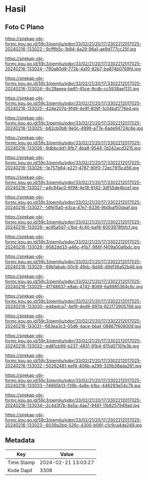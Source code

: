 # Hasil

## Foto C Plano

https://sirekap-obj-formc.kpu.go.id/59c3/pemilu/pdpr/33/02/21/20/17/3302212017025-20240216-133022--9cfffb5c-1b84-4a29-96a1-ae9d777cc25f.jpg

https://sirekap-obj-formc.kpu.go.id/59c3/pemilu/pdpr/33/02/21/20/17/3302212017025-20240216-133024--790a80d9-772b-4a10-82b7-ba874b0769fd.jpg

https://sirekap-obj-formc.kpu.go.id/59c3/pemilu/pdpr/33/02/21/20/17/3302212017025-20240216-133024--8c29aeea-be81-45ce-9cdb-cc5938ae1131.jpg

https://sirekap-obj-formc.kpu.go.id/59c3/pemilu/pdpr/33/02/21/20/17/3302212017025-20240216-133025--424e207d-9fd9-4e9f-809f-1c04bd1776ed.jpg

https://sirekap-obj-formc.kpu.go.id/59c3/pemilu/pdpr/33/02/21/20/17/3302212017025-20240216-133025--b82cb0b8-9e0c-4999-a77e-6ade94724c6e.jpg

https://sirekap-obj-formc.kpu.go.id/59c3/pemilu/pdpr/33/02/21/20/17/3302212017025-20240216-133026--9dbbcdd1-8fb7-4ba8-9544-7d242acd3215.jpg

https://sirekap-obj-formc.kpu.go.id/59c3/pemilu/pdpr/33/02/21/20/17/3302212017025-20240216-133026--1e757b64-e221-4787-80f0-72ec7915cd56.jpg

https://sirekap-obj-formc.kpu.go.id/59c3/pemilu/pdpr/33/02/21/20/17/3302212017025-20240216-133027--a4c94ac0-6f98-4e18-8142-3df55de4bce1.jpg

https://sirekap-obj-formc.kpu.go.id/59c3/pemilu/pdpr/33/02/21/20/17/3302212017025-20240216-133027--14fe15a0-e3ca-47e7-8336-9b0baf50daaf.jpg

https://sirekap-obj-formc.kpu.go.id/59c3/pemilu/pdpr/33/02/21/20/17/3302212017025-20240216-133028--ac95a5d7-c1bd-4c40-baf8-6003978fbfcf.jpg

https://sirekap-obj-formc.kpu.go.id/59c3/pemilu/pdpr/33/02/21/20/17/3302212017025-20240216-133028--9082dd33-a46c-41b7-986f-f409a00afbdc.jpg

https://sirekap-obj-formc.kpu.go.id/59c3/pemilu/pdpr/33/02/21/20/17/3302212017025-20240216-133029--69b1abab-00c9-49dc-8d48-d9df36a52b46.jpg

https://sirekap-obj-formc.kpu.go.id/59c3/pemilu/pdpr/33/02/21/20/17/3302212017025-20240216-133029--4f748637-e8ab-4742-8069-6a9985364c6c.jpg

https://sirekap-obj-formc.kpu.go.id/59c3/pemilu/pdpr/33/02/21/20/17/3302212017025-20240216-133030--ed4edca7-4ef9-4ed9-897d-922f73905766.jpg

https://sirekap-obj-formc.kpu.go.id/59c3/pemilu/pdpr/33/02/21/20/17/3302212017025-20240216-133031--663ea3c3-05d6-4ace-bba1-08867f608009.jpg

https://sirekap-obj-formc.kpu.go.id/59c3/pemilu/pdpr/33/02/21/20/17/3302212017025-20240216-133032--ed81cb99-b237-4831-91b4-615d07101e3b.jpg

https://sirekap-obj-formc.kpu.go.id/59c3/pemilu/pdpr/33/02/21/20/17/3302212017025-20240216-133032--50262481-eef6-406b-a299-329b38ada261.jpg

https://sirekap-obj-formc.kpu.go.id/59c3/pemilu/pdpr/33/02/21/20/17/3302212017025-20240216-133033--74665b13-f39b-4a8e-b1bc-446293e54c76.jpg

https://sirekap-obj-formc.kpu.go.id/59c3/pemilu/pdpr/33/02/21/20/17/3302212017025-20240216-133034--2c4d3f7b-8a5a-4aa7-9481-11b8257949ad.jpg

https://sirekap-obj-formc.kpu.go.id/59c3/pemilu/pdpr/33/02/21/20/17/3302212017025-20240216-133023--6039a2bd-526c-4300-b06f-c1c9ca4de249.jpg


## Metadata

| Key        | Value               |
| ---------- | ------------------- |
| Time Stamp | 2024-02-21 13:03:27 |
| Kode Dapil | 3308                |



